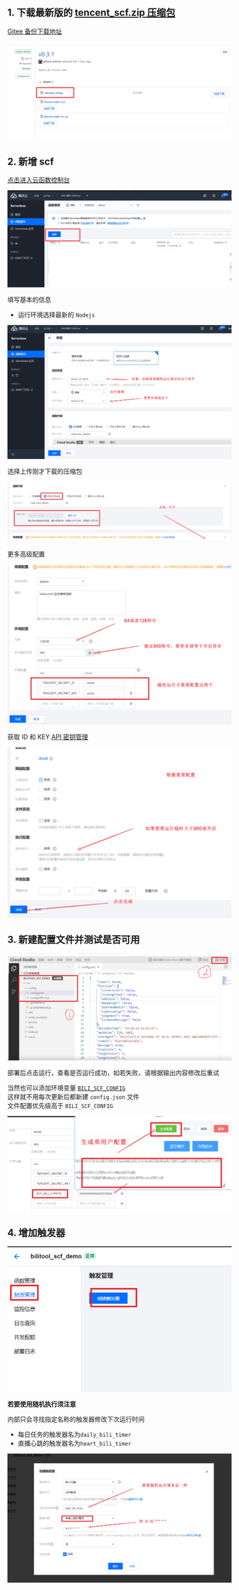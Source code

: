 ## 1. 下载最新版的 [tencent_scf.zip 压缩包](https://github.com/catlair/BiliTools/releases/latest)

[Gitee 备份下载地址](https://gitee.com/catlair/BiliTools/releases/)

![image](./images/tencent_scf.png)

## 2. 新增 scf

[点击进入云函数控制台](https://console.cloud.tencent.com/scf)

![Snipaste_2021-05-23_14-37-50](images/119252529-6ca84400-bbdf-11eb-98e2-5bd87f3717ff.png)

填写基本的信息

- 运行环境选择最新的 `Nodejs`

![Snipaste_2021-05-23_14-41-45](images/119252549-8b0e3f80-bbdf-11eb-9ea1-efb14cbd5f2c.png)

选择上传刚才下载的压缩包

![Snipaste_2021-05-23_14-42-46](images/119252577-b133df80-bbdf-11eb-993c-ffcf893800fc.png)

更多高级配置

![image](images/119252605-cd378100-bbdf-11eb-85a6-ca6aa97ea445.png)

获取 ID 和 KEY [API 密钥管理](https://console.cloud.tencent.com/cam/capi)

![image](images/119252627-e4766e80-bbdf-11eb-9c53-359877711c20.png)

## 3. 新建配置文件并测试是否可用

![image-20210725111851821](images/image-20210725111851821.png)

部署后点击运行，查看是否运行成功，如若失败，请根据输出内容修改后重试

当然也可以添加环境变量 [`BILI_SCF_CONFIG`](./configuration.md#环境变量)  
这样就不用每次更新后都新建 `config.json` 文件  
文件配置优先级高于 `BILI_SCF_CONFIG`

![bili-scf-config](images/bili-scf-config.png)

## 4. 增加触发器

![create-trigger](images/create-trigger.png)

**若要使用随机执行须注意**

内部只会寻找指定名称的触发器修改下次运行时间

- 每日任务的触发器名为`daily_bili_timer`
- 直播心跳的触发器名为`heart_bili_timer`

![create-trigger](images/create-trigger-timer.png)
